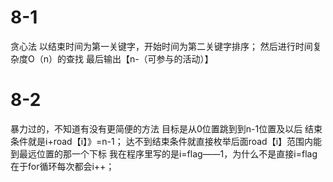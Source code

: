 # 8-1
贪心法
以结束时间为第一关键字，开始时间为第二关键字排序；
然后进行时间复杂度O（n）的查找
最后输出【n-（可参与的活动）】

# 8-2
暴力过的，不知道有没有更简便的方法
目标是从0位置跳到到n-1位置及以后
结束条件就是i+road【i】》=n-1；
达不到结束条件就直接枚举后面road【i】范围内能到最远位置的那一个下标
我在程序里写的是i=flag——1，为什么不是直接i=flag在于for循环每次都会i++；
